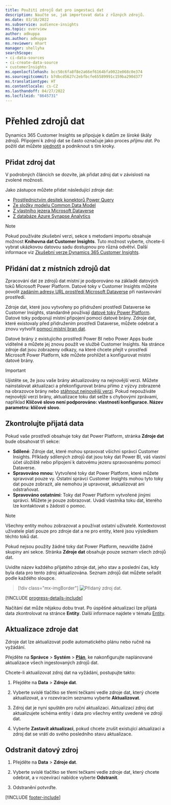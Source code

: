 ```yaml
---
title: Použití zdrojů dat pro ingestaci dat
description: Naučte se, jak importovat data z různých zdrojů.
ms.date: 03/18/2022
ms.subservice: audience-insights
ms.topic: overview
author: adkuppa
ms.author: adkuppa
ms.reviewer: mhart
manager: shellyha
searchScope:
- ci-data-sources
- ci-create-data-source
- customerInsights
ms.openlocfilehash: bcc50c6fa8f8e2a66ef6164bfa9022e068c0e374
ms.sourcegitcommit: b7dbcd5627c2ebfbcfe65589991c159ba290d377
ms.translationtype: HT
ms.contentlocale: cs-CZ
ms.lasthandoff: 04/27/2022
ms.locfileid: "8645731"
---
```

# <a name="data-sources-overview"></a>Přehled zdrojů dat



Dynamics 365 Customer Insights se připojuje k datům ze široké škály zdrojů. Připojení k zdroji dat se často označuje jako proces *příjmu dat*. Po požití dat můžete [sjednotit](data-unification.md) a podniknout s tím kroky.

## <a name="add-a-data-source"></a>Přidat zdroj dat

V podrobných článcích se dozvíte, jak přidat zdroj dat v závislosti na zvolené možnosti.

Jako zástupce můžete přidat následující zdroje dat:

- [Prostřednictvím desítek konektorů Power Query](connect-power-query.md)
- [Ze složky modelu Common Data Model](connect-common-data-model.md)
- [Z vlastního jezera Microsoft Dataverse](connect-dataverse-managed-lake.md)
- [Z databáze Azure Synapse Analytics](connect-synapse.md)

> [!NOTE]
> Pokud používáte zkušební verzi, sekce s metodami importu obsahuje možnost **Knihovna dat Customer Insights**. Tuto možnost vyberte, chcete-li vybrat ukázkovou datovou sadu dostupnou pro různá odvětví. Další informace viz [Zkušební verze Dynamics 365 Customer Insights](trial-signup.md).

## <a name="add-data-from-on-premises-data-sources"></a>Přidání dat z místních zdrojů dat

Zpracování dat ze zdrojů dat místní je podporováno na základě datových toků Microsoft Power Platform. Datové toky v Customer Insights můžete povolit [zadáním adresy URL prostředí Microsoft Dataverse](create-environment.md) při nastavování prostředí.

Zdroje dat, které jsou vytvořeny po přidružení prostředí Dataverse ke Customer Insights, standardně používají [datové toky Power Platform](/power-query/dataflows/overview-dataflows-across-power-platform-dynamics-365). Datové toky podporují místní připojení pomocí datové brány. Zdroje dat, které existovaly před přidružením prostředí Dataverse, můžete odebrat a znovu vytvořit [pomocí místní bran dat](/data-integration/gateway/service-gateway-app).

Datové brány z existujícího prostředí Power BI nebo Power Apps bude viditelné a můžete jej znovu použít ve službě Customer Insights. Na stránce zdroje dat jsou zobrazeny odkazy, na které chcete přejít v prostředí Microsoft Power Platform, kde můžete prohlížet a konfigurovat místní datové brány.

> [!IMPORTANT]
> Ujistěte se, že jsou vaše brány aktualizovány na nejnovější verzi. Můžete nainstalovat aktualizaci a překonfigurovat bránu přímo z výzvy zobrazené na obrazovce brány nebo [stáhnout nejnovější verzi](https://powerapps.microsoft.com/downloads/). Pokud nepoužíváte nejnovější verzi brány, aktualizace toku dat selže s chybovými zprávami, například **Klíčové slovo není podporováno: vlastnosti konfigurace. Název parametru: klíčové slovo**.

## <a name="review-ingested-data"></a>Zkontrolujte přijatá data
Pokud vaše prostředí obsahuje toky dat Power Platform, stránka **Zdroje dat** bude obsahovat tři sekce: 
- **Sdílené**: Zdroje dat, které mohou spravovat všichni správci Customer Insights. Příklady sdílených zdrojů dat jsou toky dat Power BI, váš vlastní účet úložiště nebo připojení k datovému jezeru spravovanému pomocí Dataverse.
- **Spravováno mnou**: Vytvořené toky dat Power Platform, které můžete spravovat pouze vy. Ostatní správci Customer Insights mohou tyto toky dat pouze zobrazit, ale nemohou je upravovat, aktualizovat ani odstraňovat.
- **Spravováno ostatními**: Toky dat Power Platform vytvořené jinými správci. Můžete je pouze zobrazovat. Uvádí vlastníka toku dat, kterého lze kontaktovat s žádostí o pomoc.
> [!NOTE]
> Všechny entity mohou zobrazovat a používat ostatní uživatelé. Kontextovost uživatele platí pouze pro zdroje dat a ne pro entity, které jsou výsledkem těchto toků dat.

Pokud nejsou použity žádné toky dat Power Platform, neuvidíte žádné skupiny ani sekce. Stránka **Zdroje dat** obsahuje pouze seznam všech zdrojů dat.

Uvidíte název každého přijatého zdroje dat, jeho stav a poslední čas, kdy byla data pro tento zdroj aktualizována. Seznam zdrojů dat můžete seřadit podle každého sloupce.

> [!div class="mx-imgBorder"]
> ![Přidaný zdroj dat.](media/configure-data-datasource-added.png "Přidaný zdroj dat")

[!INCLUDE [progress-details-include](includes/progress-details-pane.md)]

Načítání dat může nějakou dobu trvat. Po úspěšné aktualizaci lze přijatá data zkontrolovat na stránce **Entity**. Další informace najdete v tématu [Entity](entities.md).

## <a name="refresh-a-data-source"></a>Aktualizace zdroje dat

Zdroje dat lze aktualizovat podle automatického plánu nebo ručně na vyžádání. 

Přejděte na **Správce** > **Systém** > [**Plán**](system.md#schedule-tab), ke nakonfigurujte naplánované aktualizace všech ingestovaných zdrojů dat.

Chcete-li aktualizovat zdroj dat na vyžádání, postupujte takto:

1. Přejděte na **Data** > **Zdroje dat**.

2. Vyberte svislé tlačítko se třemi tečkami vedle zdroje dat, který chcete aktualizovat, a v rozevíracím seznamu vyberte **Aktualizovat**.

3. Zdroj dat je nyní spuštěn pro ruční aktualizaci. Aktualizací zdroj dat aktualizujete schéma entity i data pro všechny entity uvedené ve zdroji dat.

4. Vyberte **Zastavit aktualizaci**, pokud chcete zrušit existující aktualizaci a zdroj dat se vrátí do svého posledního stavu aktualizace.

## <a name="delete-a-data-source"></a>Odstranit datový zdroj

1. Přejděte na **Data** > **Zdroje dat**.

2. Vyberte svislé tlačítko se třemi tečkami vedle zdroje dat, který chcete odebrat, a v rozevírací nabídce vyberte **Odstranit**.

3. Odstranění potvrďte.


[!INCLUDE [footer-include](includes/footer-banner.md)]
